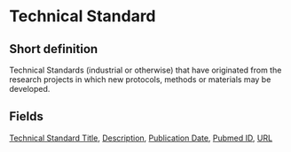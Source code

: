 # Technical Standard
## Short definition
Technical Standards (industrial or otherwise) that have originated from the research projects in which new protocols, methods or materials may be developed.
## Fields
[Technical Standard Title](../Object-Fields/Technical%20Standard/Technical%20Standard%20Title.md),
[Description](../Object-Fields/Technical%20Standard/Description.md),
[Publication Date](../Object-Fields/Technical%20Standard/Publication%20Date.md),
[Pubmed ID](../Object-Fields/Technical%20Standard/Pubmed%20ID.md),
[URL](../Object-Fields/Technical%20Standard/URL.md)
